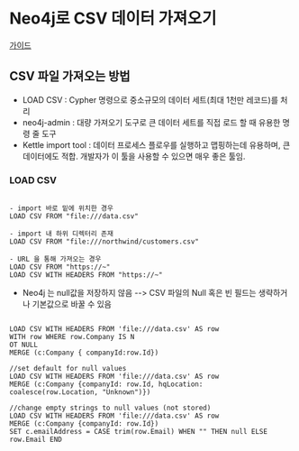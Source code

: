 # Neo4j로 CSV 데이터 가져오기

[가이드](https://neo4j.com/developer/guide-import-csv/)

## CSV 파일 가져오는 방법
-  LOAD CSV : Cypher 명령으로 중소규모의 데이터 세트(최대 1천만 레코드)를 처리
- neo4j-admin : 대량 가져오기 도구로 큰 데이터 세트를 직접 로드 할 때 유용한 명령 줄 도구
- Kettle import tool : 데이터 프로세스 플로우를 실행하고 맵핑하는데 유용하며, 큰 데이터에도 적합. 개발자가 이 툴을 사용할 수 있으면 매우 좋은 툴임.

### LOAD CSV
<pre><code>
- import 바로 밑에 위치한 경우
LOAD CSV FROM "file:///data.csv"

- import 내 하위 디렉터리 존재
LOAD CSV FROM "file:///northwind/customers.csv"

- URL 을 통해 가져오는 경우
LOAD CSV FROM "https://~"
LOAD CSV WITH HEADERS FROM "https://~"
</code></pre>

- Neo4j 는 null값을 저장하지 않음 --> CSV 파일의 Null 혹은 빈 필드는 생략하거나 기본값으로 바꿀 수 있음 
<pre><code>
LOAD CSV WITH HEADERS FROM 'file:///data.csv' AS row
WITH row WHERE row.Company IS N
OT NULL
MERGE (c:Company { companyId:row.Id})

//set default for null values
LOAD CSV WITH HEADERS FROM 'file:///data.csv' AS row
MERGE (c:Company {companyId: row.Id, hqLocation: coalesce(row.Location, "Unknown")})

//change empty strings to null values (not stored)
LOAD CSV WITH HEADERS FROM 'file:///data.csv' AS row
MERGE (c:Company {companyId: row.Id})
SET c.emailAddress = CASE trim(row.Email) WHEN "" THEN null ELSE row.Email END
</code></pre>